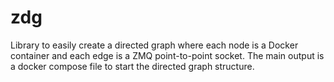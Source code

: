 # zdg
Library to easily create a directed graph where each node is a Docker container and each edge is a ZMQ point-to-point socket.
The main output is a docker compose file to start the directed graph structure. 
